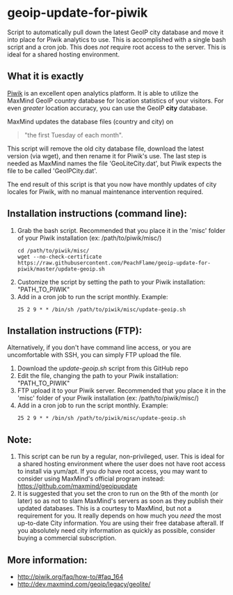 # geoip-update-for-piwik
Script to automatically pull down the latest GeoIP city database and move it into place for Piwik analytics to use. This is accomplished with a single bash script and a cron job. This does _not_ require root access to the server. This is ideal for a shared hosting environment.

## What it is exactly
[Piwik](http://piwik.org/) is an excellent open analytics platform. It is able to utilize the MaxMind GeoIP country database for location statistics of your visitors. For even *_greater_* location accuracy, you can use the GeoIP **city** database.

MaxMind updates the database files (country and city) on
>"the first Tuesday of each month".

This script will remove the old city database file, download the latest version (via wget), and then rename it for Piwik's use. The last step is needed as MaxMind names the file 'GeoLiteCity.dat', but Piwik expects the file to be called 'GeoIPCity.dat'.

The end result of this script is that you now have monthly updates of city locales for Piwik, with no manual maintenance intervention required.

## Installation instructions (command line):
1.	Grab the bash script. Recommended that you place it in the 'misc' folder of your Piwik installation (ex: /path/to/piwik/misc/)
	```Shell
	cd /path/to/piwik/misc/
	wget --no-check-certificate https://raw.githubusercontent.com/PeachFlame/geoip-update-for-piwik/master/update-geoip.sh
	```
2.	Customize the script by setting the path to your Piwik installation: "PATH_TO_PIWIK"
3.	Add in a cron job to run the script monthly. Example:
	```Shell
	25 2 9 * * /bin/sh /path/to/piwik/misc/update-geoip.sh
	```

## Installation instructions (FTP):
Alternatively, if you don't have command line access, or you are uncomfortable with SSH, you can simply FTP upload the file.

1.	Download the *update-geoip.sh* script from this GitHub repo
2.	Edit the file, changing the path to your Piwik installation: "PATH_TO_PIWIK"
3.	FTP upload it to your Piwik server. Recommended that you place it in the 'misc' folder of your Piwik installation (ex: /path/to/piwik/misc/)
4.	Add in a cron job to run the script monthly. Example:
	```Shell
	25 2 9 * * /bin/sh /path/to/piwik/misc/update-geoip.sh
	```

## Note:
1. This script can be run by a regular, non-privileged, user. This is ideal for a shared hosting environment where the user does not have root access to install via yum/apt. If you _do_ have root access, you may want to consider using MaxMind's official program instead: https://github.com/maxmind/geoipupdate
2. It is suggested that you set the cron to run on the 9th of the month (or later) so as not to slam MaxMind's servers as soon as they publish their updated databases. This is a courtesy to MaxMind, but not a requirement for you. It really depends on how much you _need_ the most up-to-date City information. You are using their free database afterall. If you absolutely need city information as quickly as possible, consider buying a commercial subscription.

## More information:
* http://piwik.org/faq/how-to/#faq_164
* http://dev.maxmind.com/geoip/legacy/geolite/